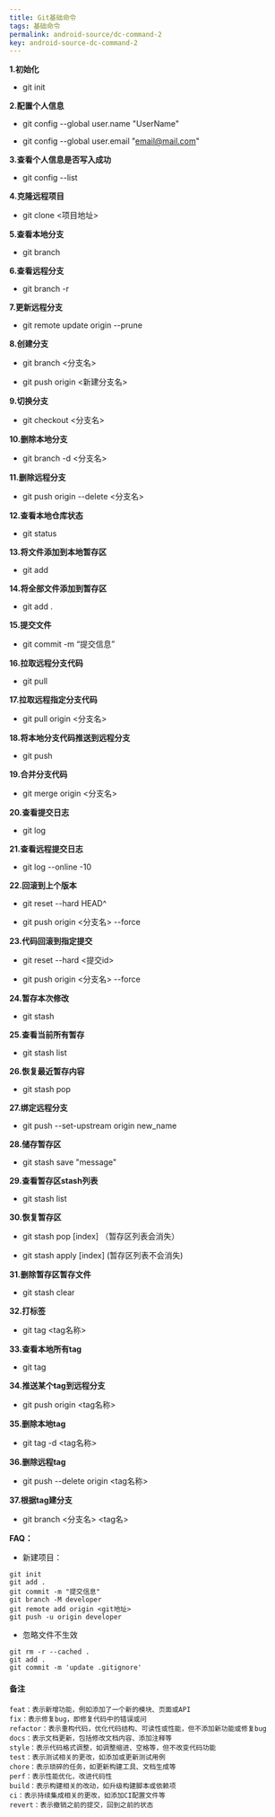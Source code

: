 ```yaml
---
title: Git基础命令
tags: 基础命令
permalink: android-source/dc-command-2
key: android-source-dc-command-2
---
```


**1.初始化**

- git init

**2.配置个人信息**

- git config --global user.name "UserName"

- git config --global user.email "email@mail.com"

**3.查看个人信息是否写入成功**

- git config --list

**4.克隆远程项目**

- git clone <项目地址>

<!--more-->

**5.查看本地分支**

- git branch

**6.查看远程分支**

- git branch -r

**7.更新远程分支**

-  git remote update origin --prune  

**8.创建分支**

- git branch <分支名>  

- git push origin <新建分支名>  

**9.切换分支**

- git checkout <分支名>  

**10.删除本地分支**

- git branch -d <分支名>  

**11.删除远程分支**

- git push origin --delete <分支名>  

**12.查看本地仓库状态**

- git status  

**13.将文件添加到本地暂存区**

- git add  

**14.将全部文件添加到暂存区**

- git add .  

**15.提交文件**

- git commit -m “提交信息”  

**16.拉取远程分支代码**

- git pull  

**17.拉取远程指定分支代码**

- git pull origin <分支名>  

**18.将本地分支代码推送到远程分支**

- git push  

**19.合并分支代码**

- git merge origin <分支名>  

**20.查看提交日志**

- git log  

**21.查看远程提交日志**

- git log --online -10  

**22.回滚到上个版本**

- git reset --hard HEAD^  

- git push origin <分支名> --force  

**23.代码回滚到指定提交**

- git reset --hard <提交id>

- git push origin <分支名> --force  

**24.暂存本次修改**

- git stash

**25.查看当前所有暂存**

- git stash list

**26.恢复最近暂存内容**

- git stash pop

**27.绑定远程分支**

- git push --set-upstream origin new_name

**28.储存暂存区**

- git stash save "message"

**29.查看暂存区stash列表**

- git stash list

**30.恢复暂存区**

- git stash pop [index] （暂存区列表会消失）

- git stash apply [index] (暂存区列表不会消失)

**31.删除暂存区暂存文件**

- git stash clear

**32.打标签**

- git tag <tag名称>

**33.查看本地所有tag**

- git tag

**34.推送某个tag到远程分支**

- git push origin <tag名称>

**35.删除本地tag**

- git tag -d <tag名称>

**36.删除远程tag**

- git push --delete origin <tag名称>

**37.根据tag建分支**

- git branch <分支名>  <tag名>



**FAQ：**

- 新建项目：

```
git init
git add .
git commit -m "提交信息"
git branch -M developer
git remote add origin <git地址>
git push -u origin developer
```

- 忽略文件不生效

```
git rm -r --cached .
git add .
git commit -m 'update .gitignore'
```



#### 备注

```
feat：表示新增功能，例如添加了一个新的模块、页面或API
fix：表示修复bug，即修复代码中的错误或问
refactor：表示重构代码，优化代码结构、可读性或性能，但不添加新功能或修复bug‌
docs：表示文档更新，包括修改文档内容、添加注释等‌
style：表示代码格式调整，如调整缩进、空格等，但不改变代码功能‌
test：表示测试相关的更改，如添加或更新测试用例‌
chore：表示琐碎的任务，如更新构建工具、文档生成等
perf：表示性能优化，改进代码性
build：表示构建相关的改动，如升级构建脚本或依赖项‌
ci：表示持续集成相关的更改，如添加CI配置文件等‌
revert：表示撤销之前的提交，回到之前的状态‌
```







